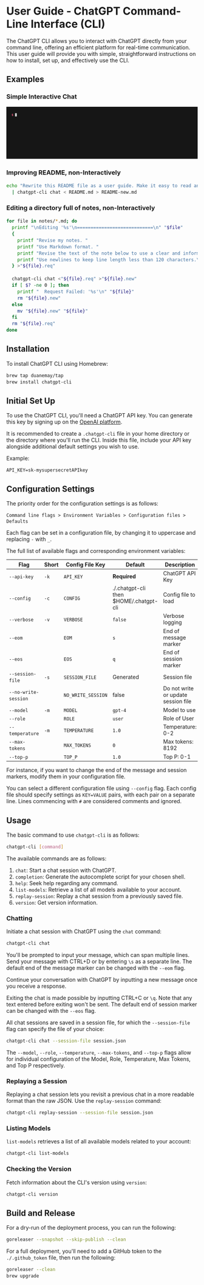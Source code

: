 # User Guide - ChatGPT Command-Line Interface (CLI)

The ChatGPT CLI allows you to interact with ChatGPT directly from your command line, offering an efficient platform for real-time communication. This user guide will provide you with simple, straightforward instructions on how to install, set up, and effectively use the CLI.

## Examples

### Simple Interactive Chat

![Simple chat](docs/translation-demo.gif)

### Improving README, non-Interactively

```bash
echo "Rewrite this README file as a user guide. Make it easy to read and informative. Use a helpful and clear style" \
  | chatgpt-cli chat < README.md > README-new.md
```

### Editing a directory full of notes, non-Interactively
```bash
for file in notes/*.md; do
  printf "\nEditing '%s'\n============================\n" "$file"
  {
    printf "Revise my notes. "
    printf "Use Markdown format. "
    printf "Revise the text of the note below to use a clear and informative style. "
    printf "Use newlines to keep line length less than 120 characters.\n\n"
  } >"${file}.req"

  chatgpt-cli chat <"${file}.req" >"${file}.new"
  if [ $? -ne 0 ]; then
    printf "  Request Failed: '%s'\n" "${file}"
    rm "${file}.new"
  else
    mv "${file}.new" "${file}"
  fi
  rm "${file}.req"
done
```

## Installation

To install ChatGPT CLI using Homebrew:

```bash
brew tap duanemay/tap
brew install chatgpt-cli
```

## Initial Set Up

To use the ChatGPT CLI, you'll need a ChatGPT API key. You can generate this key by signing up on the [OpenAI platform](https://platform.openai.com/account/api-keys).

It is recommended to create a `.chatgpt-cli` file in your home directory or the directory where you'll run the CLI. Inside this file, include your API key alongside additional default settings you wish to use.

Example:

```env
API_KEY=sk-mysupersecretAPIkey
```

## Configuration Settings

The priority order for the configuration settings is as follows:

```
Command line flags > Environment Variables > Configuration files > Defaults
```

Each flag can be set in a configuration file, by changing it to uppercase and replacing `-` with `_`.

The full list of available flags and corresponding environment variables:

|Flag| Short |Config File Key| Default                                | Description                         |
|--|-------|--|----------------------------------------|-------------------------------------|
|`--api-key`| `-k`  |`API_KEY`| **Required**                           | ChatGPT API Key                     |
|`--config`| `-c`  |`CONFIG`| ./.chatgpt-cli then $HOME/.chatgpt-cli | Config file to load                 |
|`--verbose`| `-v`  |`VERBOSE`| `false`                                | Verbose logging                     |
|`--eom`|       |`EOM`| `s`                                    | End of message marker               |
|`--eos`|       |`EOS`| `q`                                    | End of session marker               |
|`--session-file`| `-s`  |`SESSION_FILE`| Generated                              | Session file                        |
|`--no-write-session`|       |`NO_WRITE_SESSION`| false                                  | Do not write or update session file |
|`--model`| `-m`  |`MODEL`| `gpt-4`                                | Model to use                        |
|`--role`|       |`ROLE`| `user`                                 | Role of User                        |
|`--temperature`| `-m`  |`TEMPERATURE`| `1.0`                                  | Temperature: 0-2                    |
|`--max-tokens`|       |`MAX_TOKENS`| `0`                                    | Max tokens: 8192                    |
|`--top-p`|       |`TOP_P`| `1.0`                                  | Top P: 0-1                          |

For instance, if you want to change the end of the message and session markers, modify them in your configuration file.

You can select a different configuration file using `--config` flag. Each config file should specify settings as `KEY=VALUE` pairs, with each pair on a separate line. Lines commencing with `#` are considered comments and ignored.

## Usage

The basic command to use `chatgpt-cli` is as follows:

```bash
chatgpt-cli [command]
```

The available commands are as follows:

1. `chat`: Start a chat session with ChatGPT.
2. `completion`: Generate the autocomplete script for your chosen shell.
3. `help`: Seek help regarding any command.
4. `list-models`: Retrieve a list of all models available to your account.
5. `replay-session`: Replay a chat session from a previously saved file.
6. `version`: Get version information.

### Chatting

Initiate a chat session with ChatGPT using the `chat` command:

```bash
chatgpt-cli chat
```

You'll be prompted to input your message, which can span multiple lines. Send your message with CTRL+D or by entering `\s` as a separate line. The default end of the message marker can be changed with the `--eom` flag.

Continue your conversation with ChatGPT by inputting a new message once you receive a response.

Exiting the chat is made possible by inputting CTRL+C or `\q`. Note that any text entered before exiting won't be sent. The default end of session marker can be changed with the `--eos` flag.

All chat sessions are saved in a session file, for which the `--session-file` flag can specify the file of your choice:

```bash
chatgpt-cli chat --session-file session.json
```

The `--model`, `--role`, `--temperature`, `--max-tokens`, and `--top-p` flags allow for individual configuration of the Model, Role, Temperature, Max Tokens, and Top P respectively.

### Replaying a Session

Replaying a chat session lets you revisit a previous chat in a more readable format than the raw JSON. Use the `replay-session` command:

```bash
chatgpt-cli replay-session --session-file session.json
```

### Listing Models

`list-models` retrieves a list of all available models related to your account:

```bash
chatgpt-cli list-models
```

### Checking the Version

Fetch information about the CLI's version using `version`:

```bash
chatgpt-cli version
```

## Build and Release

For a dry-run of the deployment process, you can run the following:

```bash
goreleaser --snapshot --skip-publish --clean
```

For a full deployment, you'll need to add a GitHub token to the `./.github_token` file, then run the following:

```bash
goreleaser --clean
brew upgrade
```
